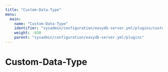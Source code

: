 ```yaml
---
title: "Custom-Data-Type"
menu:
  main:
    name: "Custom-Data-Type"
    identifier: "sysadmin/configuration/easydb-server.yml/plugins/custom-data-type"
    weight: -930
    parent: "sysadmin/configuration/easydb-server.yml/plugins"
---
```


# Custom-Data-Type